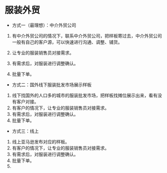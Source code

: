 # 服装外贸

* 方式一（最理想）：中介外贸公司

1. 有中介外贸公司的情况下，联系中介外贸公司，把样板寄过去，中介外贸公司一般有自己的客户源，可以快速进行沟通、调整、铺货。

2. 让专业的服装销售员对接需求。

3. 有需求后，对服装进行调整确认。

4. 批量下单。

   

* 方式二：国外线下服装批发市场展示样板

1. 线下找国外的人口多的城市的服装批发市场，把样板找摊位展示出来，看有没有客户对接。
2. 有客户的情况下，让专业的服装销售员对接需求。
3. 有需求后，对服装进行调整确认。
4. 批量下单。



* 方式三：线上

1. 线上亚马逊发布对应的样板。
2. 有客户的情况下，让专业的服装销售员对接需求。
3. 有需求后，对服装进行调整确认。
4. 批量下单。  
5. 